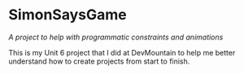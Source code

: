 # SimonSaysGame

*A project to help with programmatic constraints and animations*

This is my Unit 6 project that I did at DevMountain to help me better understand how to create projects from start to finish.
